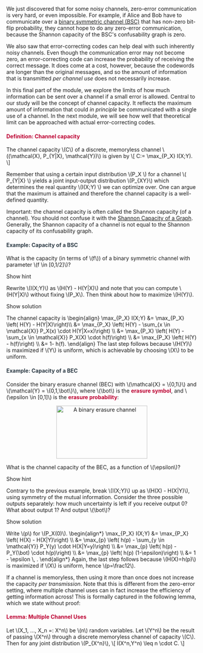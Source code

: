<p>We just discovered that for some noisy channels, zero-error communication is very hard, or even impossible. For example, if Alice and Bob have to communicate over a <a title="Definition: Discrete Channel" href="https://canvas.uva.nl/courses/2205/pages/definition-discrete-channel" data-api-endpoint="https://canvas.uva.nl/api/v1/courses/2205/pages/definition-discrete-channel" data-api-returntype="Page">binary symmetric channel (BSC)</a> that has non-zero bit-flip probability, they cannot hope to do any zero-error communication, because the Shannon capacity of the BSC's confusability graph is zero.</p>
<p>We also saw that error-correcting codes can help deal with such inherently noisy channels. Even though the communication error may not become zero, an error-correcting code can increase the probability of receiving the correct message. It does come at a cost, however, because the codewords are longer than the original messages, and so the amount of information that is transmitted <i>per channel use</i> does not necessarily increase.</p>
<p>In this final part of the module, we explore the limits of how much information can be sent over a channel if a small error is allowed. Central to our study will be the concept of channel capacity. It reflects the maximum amount of information that could <i>in principle</i> be communicated with a single use of a channel. In the next module, we will see how well that theoretical limit can be approached with actual error-correcting codes.</p>
<div class="content-box pad-box-mini border border-trbl border-round">
<h4 style="color: #bc0031;"><strong>Definition: Channel capacity</strong></h4>
The channel capacity \(C\) of a discrete, memoryless channel \((\mathcal{X}, P_{Y|X}, \mathcal{Y})\) is given by \[ C:= \max_{P_X} I(X;Y). \]</div>
<p>Remember that using a certain input distribution \(P_X \) for a channel \( P_{Y|X} \) yields a joint input-output distribution \(P_{XY}\) which determines the real quantity \(I(X;Y) \) we can optimize over. One can <a title="The set of joint distributions { P_{XY} } is compact, and the mutual information is a continuous function from that set to the real numbers. It follows from the extreme-value theorem that the maximum is attained. " data-tooltip='{"tooltipClass":"popover popover-padded", "position":"right"}'>argue</a> that the maximum is attained and therefore the channel capacity is a well-defined quantity.</p>
<p>Important: the channel capacity is often called the Shannon capacity (of a channel). You should not confuse it with the <a title="Shannon Capacity of a Graph" href="https://canvas.uva.nl/courses/2205/pages/shannon-capacity-of-a-graph" data-api-endpoint="https://canvas.uva.nl/api/v1/courses/2205/pages/shannon-capacity-of-a-graph" data-api-returntype="Page">Shannon Capacity of a Graph</a>. Generally, the Shannon capacity of a channel is not equal to the Shannon capacity of its confusability graph.</p>
<div class="content-box pad-box-mini border border-trbl border-round">
<h4 style="color: #2d3b45;"><strong>Example: Capacity of a BSC</strong></h4>
What is the capacity (in terms of \(f\)) of a binary symmetric channel with parameter \(f \in [0,1/2]\)?
<p><span class="element_toggler" role="button" aria-controls="group1a" aria-label="Toggler" aria-expanded="false"><span class="Button">Show hint</span></span></p>
<div id="group1a" style="">
<div class="content-box">Rewrite \(I(X;Y)\) as \(H(Y) - H(Y|X)\) and note that you can compute \(H(Y|X)\) without fixing \(P_X\). Then think about how to maximize \(H(Y)\).
<p><span class="element_toggler" role="button" aria-controls="group1b" aria-label="Toggler" aria-expanded="false"><span class="Button">Show solution</span></span></p>
<div id="group1b" style="">
<div class="content-box">The channel capacity is \begin{align} \max_{P_X} I(X;Y) &amp;= \max_{P_X} \left( H(Y) - H(Y|X)\right)\\ &amp;= \max_{P_X} \left( H(Y) - \sum_{x \in \mathcal{X}} P_X(x) \cdot H(Y|X=x)\right) \\ &amp;= \max_{P_X} \left( H(Y) - \sum_{x \in \mathcal{X}} P_X(X) \cdot h(f)\right) \\ &amp;= \max_{P_X} \left( H(Y) - h(f)\right) \\ &amp;= 1- h(f). \end{align} The last step follows because \(H(Y)\) is maximized if \(Y\) is uniform, which is achievable by choosing \(X\) to be uniform.</div>
</div>
</div>
</div>
</div>
<div class="content-box pad-box-mini border border-trbl border-round">
<h4 style="color: #2d3b45;"><strong>Example: Capacity of a BEC</strong></h4>
<p>Consider the binary erasure channel (BEC) with \(\mathcal{X} = \{0,1\}\) and \(\mathcal{Y} = \{0,1,\bot\}\), where \(\bot\) is the <span style="color: #bc0031;"><strong>erasure symbol</strong></span>, and \(\epsilon \in [0,1]\) is the <span style="color: #bc0031;"><strong>erasure probability</strong></span>:</p>
<p style="text-align: center;"><img src="388658" alt="A binary erasure channel" width="240" height="140" data-api-endpoint="https://canvas.uva.nl/api/v1/courses/2205/files/388658" data-api-returntype="File"></p>
<p>What is the channel capacity of the BEC, as a function of \(\epsilon\)?</p>
<p><span class="element_toggler" role="button" aria-controls="group2a" aria-label="Toggler" aria-expanded="false"><span class="Button">Show hint</span></span></p>
<div id="group2a" style="">
<div class="content-box">Contrary to the previous example, break \(I(X;Y)\) up as \(H(X) - H(X|Y)\), using symmetry of the mutual information. Consider the three possible outputs separately: how much uncertainty is left if you receive output 0? What about output 1? And output \(\bot\)?
<p><span class="element_toggler" role="button" aria-controls="group2b" aria-label="Toggler" aria-expanded="false"><span class="Button">Show solution</span></span></p>
<div id="group2b" style="">
<div class="content-box">Write \(p\) for \(P_X(0)\). \begin{align*} \max_{P_X} I(X;Y) &amp;= \max_{P_X} \left( H(X) - H(X|Y)\right) \\ &amp;= \max_{p} \left( h(p) - \sum_{y \in \mathcal{Y}} P_Y(y) \cdot H(X|Y=y)\right) \\ &amp;= \max_{p} \left( h(p) - P_Y(\bot) \cdot h(p)\right) \\ &amp;= \max_{p} \left( h(p) (1-\epsilon)\right) \\ &amp;= 1 - \epsilon \, . \end{align*} Again, the last step follows because \(H(X)=h(p)\) is maximized if \(X\) is uniform, hence \(p=\frac12\).</div>
</div>
</div>
</div>
</div>
<p>If a channel is memoryless, then using it more than once does not increase the capacity <i>per transmission</i>. Note that this is different from the zero-error setting, where multiple channel uses can in fact increase the efficiency of getting information across! This is formally captured in the following lemma, which we state without proof:</p>
<div class="content-box pad-box-mini border border-trbl border-round">
<h4 style="color: #bc0031;"><strong>Lemma: Multiple Channel Uses</strong></h4>
Let \(X_1, ..., X_n =: X^n\) be \(n\) random variables. Let \(Y^n\) be the result of passing \(X^n\) through a discrete memoryless channel of capacity \(C\). Then for any joint distribution \(P_{X^n}\), \[ I(X^n,Y^n) \leq n \cdot C. \]</div>